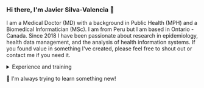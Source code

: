 ### Hi there, I'm Javier Silva-Valencia 👋

I am a Medical Doctor (MD) with a background in Public Health (MPH) and a Biomedical Informatician (MSc). I am from Peru but I am based in Ontario - Canada.
Since 2018 I have been passionate about research in epidemiology, health data management, and the analysis of health information systems. If you found value in something I've created, please feel free to shout out or contact me if you need it.

<details><summary>Experience and training</summary>
<p>
  
Until now I have had experience in the analysis of big public health data in Perú and Canada and the development of interventions with ICT (Telehealth) for the promotion and prevention of health in rural áreas; as well as in the management of large health databases. I have been working in the Telehealth Unit of the Universidad Nacional Mayor de San Marcos (UNMSM) and in the Public Health Center at the National Institute of Health (INS) in Peru. I am also a Professor at the Faculty of Biomedical Engineering at the Pontificia Universidad Católica del Perú, at the Faculty of Public Health at the Universidad Peruana Cayetano Heredia and a professor of EpiStat at the Faculty of Medicine for postgraduate studies at UNMSM.
</p>
</details>

📱 I'm always trying to learn something new!
